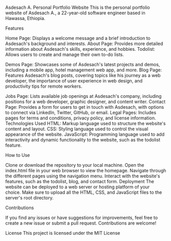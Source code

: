 Asdesach A.
Personal Portfolio Website
This is the personal portfolio website of Asdesach A., a 22-year-old software engineer based in Hawassa, Ethiopia.

Features

Home Page: Displays a welcome message and a brief introduction to Asdesach's background and interests.
About Page: Provides more detailed information about Asdesach's skills, experience, and hobbies.
Todolist: Allows users to create and manage their own to-do lists.

Demos Page: Showcases some of Asdesach's latest projects and demos, including a mobile app, hotel management web app, and more.
Blog Page: Features Asdesach's blog posts, covering topics like his journey as a web developer,
the importance of user experience in web design, and productivity tips for remote workers.

Jobs Page: Lists available job openings at Asdesach's company, including positions for a web developer, graphic designer, and content writer.
Contact Page: Provides a form for users to get in touch with Asdesach, with options to connect via LinkedIn, Twitter, GitHub, or email.
Legal Pages: Includes pages for terms and conditions, privacy policy, and license information.
Technologies Used
HTML: Markup language used to structure the website's content and layout.
CSS: Styling language used to control the visual appearance of the website.
JavaScript: Programming language used to add interactivity and dynamic functionality to the website, such as the todolist feature.

How to Use

Clone or download the repository to your local machine.
Open the index.html file in your web browser to view the homepage.
Navigate through the different pages using the navigation menu.
Interact with the website's features, such as the todolist, blog, and contact form.
Deployment
The website can be deployed to a web server or hosting platform of your choice. Make sure to upload all the HTML, CSS, and JavaScript files to the server's root directory.

Contributions

If you find any issues or have suggestions for improvements, feel free to create a new issue or submit a pull request. Contributions are welcome!

License
This project is licensed under the MIT License
